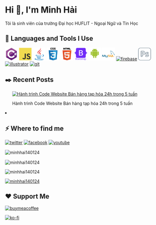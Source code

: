 <h1>Hi 👋, I'm Minh Hải</h1>
<p>Tôi là sinh viên của trường Đại học HUFLIT - Ngoại Ngữ và Tin Học</p>
<h2>🚀 Languages and Tools I Use</h2>
<p><a target="_blank" href="https://raw.githubusercontent.com/devicons/devicon/master/icons/csharp/csharp-original.svg" style="display: inline-block;"><img src="https://raw.githubusercontent.com/devicons/devicon/master/icons/csharp/csharp-original.svg" alt="csharp" width="42" height="42" /></a>
<a target="_blank" href="https://raw.githubusercontent.com/devicons/devicon/master/icons/javascript/javascript-original.svg" style="display: inline-block;"><img src="https://raw.githubusercontent.com/devicons/devicon/master/icons/javascript/javascript-original.svg" alt="javascript" width="42" height="42" /></a>
<a target="_blank" href="https://raw.githubusercontent.com/devicons/devicon/master/icons/java/java-original.svg" style="display: inline-block;"><img src="https://raw.githubusercontent.com/devicons/devicon/master/icons/java/java-original.svg" alt="java" width="42" height="42" /></a>
<a target="_blank" href="https://raw.githubusercontent.com/devicons/devicon/master/icons/css3/css3-original-wordmark.svg" style="display: inline-block;"><img src="https://raw.githubusercontent.com/devicons/devicon/master/icons/css3/css3-original-wordmark.svg" alt="css3" width="42" height="42" /></a>
<a target="_blank" href="https://raw.githubusercontent.com/devicons/devicon/master/icons/html5/html5-original-wordmark.svg" style="display: inline-block;"><img src="https://raw.githubusercontent.com/devicons/devicon/master/icons/html5/html5-original-wordmark.svg" alt="html5" width="42" height="42" /></a>
<a target="_blank" href="https://raw.githubusercontent.com/devicons/devicon/master/icons/bootstrap/bootstrap-plain-wordmark.svg" style="display: inline-block;"><img src="https://raw.githubusercontent.com/devicons/devicon/master/icons/bootstrap/bootstrap-plain-wordmark.svg" alt="bootstrap" width="42" height="42" /></a>
<a target="_blank" href="https://raw.githubusercontent.com/devicons/devicon/master/icons/android/android-original-wordmark.svg" style="display: inline-block;"><img src="https://raw.githubusercontent.com/devicons/devicon/master/icons/android/android-original-wordmark.svg" alt="android" width="42" height="42" /></a>
<a target="_blank" href="https://raw.githubusercontent.com/devicons/devicon/master/icons/mysql/mysql-original-wordmark.svg" style="display: inline-block;"><img src="https://raw.githubusercontent.com/devicons/devicon/master/icons/mysql/mysql-original-wordmark.svg" alt="mysql" width="42" height="42" /></a>
<a target="_blank" href="https://www.vectorlogo.zone/logos/firebase/firebase-icon.svg" style="display: inline-block;"><img src="https://www.vectorlogo.zone/logos/firebase/firebase-icon.svg" alt="firebase" width="42" height="42" /></a>
<a target="_blank" href="https://raw.githubusercontent.com/devicons/devicon/master/icons/photoshop/photoshop-line.svg" style="display: inline-block;"><img src="https://raw.githubusercontent.com/devicons/devicon/master/icons/photoshop/photoshop-line.svg" alt="photoshop" width="42" height="42" /></a>
<a target="_blank" href="https://www.vectorlogo.zone/logos/adobe_illustrator/adobe_illustrator-icon.svg" style="display: inline-block;"><img src="https://www.vectorlogo.zone/logos/adobe_illustrator/adobe_illustrator-icon.svg" alt="illustrator" width="42" height="42" /></a>
<a target="_blank" href="https://www.vectorlogo.zone/logos/git-scm/git-scm-icon.svg" style="display: inline-block;"><img src="https://www.vectorlogo.zone/logos/git-scm/git-scm-icon.svg" alt="git" width="42" height="42" /></a></p>
<h2>✒️ Recent Posts</h2>
<ul style="list-style: none;">
        <a target="_blank" href="https://i.pinimg.com/originals/63/f5/57/63f55705bef9306ed18691ee39bda56d.gif">
            <img src="https://i.pinimg.com/originals/63/f5/57/63f55705bef9306ed18691ee39bda56d.gif" alt="Hành trình Code Website Bán hàng tạp hóa 24h trong 5 tuần" width="400"/>
        </a>
        <p>Hành trình Code Website Bán hàng tạp hóa 24h trong 5 tuần</p>
</ul>
<li><a target="_blank" href=""></a></li>
<h2>⚡️ Where to find me</h2>
<p><a target="_blank" href="https://twitter.com/Kweri" style="display: inline-block;"><img src="https://img.shields.io/badge/twitter-x?style=for-the-badge&logo=x&logoColor=white&color=%230f1419" alt="twitter" /></a>
<a target="_blank" href="https://www.facebook.com/Phạm Minh Hải" style="display: inline-block;"><img src="https://img.shields.io/badge/facebook-logo?style=for-the-badge&logo=facebook&logoColor=white&color=%230866ff" alt="facebook" /></a>
<a target="_blank" href="https://www.youtube.com/Bakarina" style="display: inline-block;"><img src="https://img.shields.io/badge/youtube-logo?style=for-the-badge&logo=youtube&logoColor=white&color=%23cc0000" alt="youtube" /></a></p>
<p><img align="center" src="https://github-readme-stats.vercel.app/api?username=minhhai140124&show_icons=true&locale=en" alt="minhhai140124" /></p>
<p><img align="center" src="https://github-readme-streak-stats.herokuapp.com/?user=minhhai140124&" alt="minhhai140124" /></p>
<p><img src="https://github-readme-stats.vercel.app/api/top-langs?username=minhhai140124&show_icons=true&locale=en&layout=compact" alt="minhhai140124" /></p>
<p><a href="https://github.com/ryo-ma/github-profile-trophy"><img src="https://github-profile-trophy.vercel.app/?username=minhhai140124" alt="minhhai140124" /></a></p>
<h2>❤️ Support Me</h2>
<p><p>
<a href="https://www.buymeacoffee.com/kweri">
<img src="https://cdn.buymeacoffee.com/buttons/v2/default-yellow.png" width="160" alt="buymeacoffee" />
</a>
</p>
<p>
<a href="https://www.ko-fi.com/kweri">
<img src="https://cdn.ko-fi.com/cdn/kofi3.png?v=3" width="160" alt="ko-fi" />
</a>
</p>
</p>

